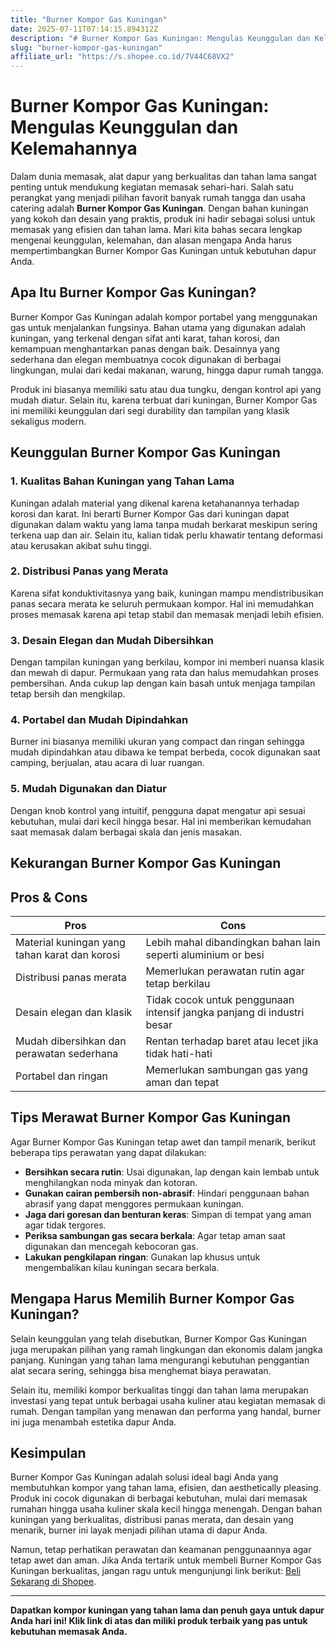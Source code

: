 ```yaml
---
title: "Burner Kompor Gas Kuningan"
date: 2025-07-11T07:14:15.894312Z
description: "# Burner Kompor Gas Kuningan: Mengulas Keunggulan dan Kelemahannya..."
slug: "burner-kompor-gas-kuningan"
affiliate_url: "https://s.shopee.co.id/7V44C68VX2"
---
```

# Burner Kompor Gas Kuningan: Mengulas Keunggulan dan Kelemahannya

Dalam dunia memasak, alat dapur yang berkualitas dan tahan lama sangat penting untuk mendukung kegiatan memasak sehari-hari. Salah satu perangkat yang menjadi pilihan favorit banyak rumah tangga dan usaha catering adalah **Burner Kompor Gas Kuningan**. Dengan bahan kuningan yang kokoh dan desain yang praktis, produk ini hadir sebagai solusi untuk memasak yang efisien dan tahan lama. Mari kita bahas secara lengkap mengenai keunggulan, kelemahan, dan alasan mengapa Anda harus mempertimbangkan Burner Kompor Gas Kuningan untuk kebutuhan dapur Anda.

## Apa Itu Burner Kompor Gas Kuningan?

Burner Kompor Gas Kuningan adalah kompor portabel yang menggunakan gas untuk menjalankan fungsinya. Bahan utama yang digunakan adalah kuningan, yang terkenal dengan sifat anti karat, tahan korosi, dan kemampuan menghantarkan panas dengan baik. Desainnya yang sederhana dan elegan membuatnya cocok digunakan di berbagai lingkungan, mulai dari kedai makanan, warung, hingga dapur rumah tangga.

Produk ini biasanya memiliki satu atau dua tungku, dengan kontrol api yang mudah diatur. Selain itu, karena terbuat dari kuningan, Burner Kompor Gas ini memiliki keunggulan dari segi durability dan tampilan yang klasik sekaligus modern.

## Keunggulan Burner Kompor Gas Kuningan

### 1. Kualitas Bahan Kuningan yang Tahan Lama
Kuningan adalah material yang dikenal karena ketahanannya terhadap korosi dan karat. Ini berarti Burner Kompor Gas dari kuningan dapat digunakan dalam waktu yang lama tanpa mudah berkarat meskipun sering terkena uap dan air. Selain itu, kalian tidak perlu khawatir tentang deformasi atau kerusakan akibat suhu tinggi.

### 2. Distribusi Panas yang Merata
Karena sifat konduktivitasnya yang baik, kuningan mampu mendistribusikan panas secara merata ke seluruh permukaan kompor. Hal ini memudahkan proses memasak karena api tetap stabil dan memasak menjadi lebih efisien.

### 3. Desain Elegan dan Mudah Dibersihkan
Dengan tampilan kuningan yang berkilau, kompor ini memberi nuansa klasik dan mewah di dapur. Permukaan yang rata dan halus memudahkan proses pembersihan. Anda cukup lap dengan kain basah untuk menjaga tampilan tetap bersih dan mengkilap.

### 4. Portabel dan Mudah Dipindahkan
Burner ini biasanya memiliki ukuran yang compact dan ringan sehingga mudah dipindahkan atau dibawa ke tempat berbeda, cocok digunakan saat camping, berjualan, atau acara di luar ruangan.

### 5. Mudah Digunakan dan Diatur
Dengan knob kontrol yang intuitif, pengguna dapat mengatur api sesuai kebutuhan, mulai dari kecil hingga besar. Hal ini memberikan kemudahan saat memasak dalam berbagai skala dan jenis masakan.

## Kekurangan Burner Kompor Gas Kuningan

## Pros & Cons

| **Pros**                                               | **Cons**                                                      |
|--------------------------------------------------------|--------------------------------------------------------------|
| Material kuningan yang tahan karat dan korosi          | Lebih mahal dibandingkan bahan lain seperti aluminium or besi |
| Distribusi panas merata                                | Memerlukan perawatan rutin agar tetap berkilau             |
| Desain elegan dan klasik                               | Tidak cocok untuk penggunaan intensif jangka panjang di industri besar |
| Mudah dibersihkan dan perawatan sederhana             | Rentan terhadap baret atau lecet jika tidak hati-hati       |
| Portabel dan ringan                                   | Memerlukan sambungan gas yang aman dan tepat                |

## Tips Merawat Burner Kompor Gas Kuningan

Agar Burner Kompor Gas Kuningan tetap awet dan tampil menarik, berikut beberapa tips perawatan yang dapat dilakukan:

- **Bersihkan secara rutin**: Usai digunakan, lap dengan kain lembab untuk menghilangkan noda minyak dan kotoran.
- **Gunakan cairan pembersih non-abrasif**: Hindari penggunaan bahan abrasif yang dapat menggores permukaan kuningan.
- **Jaga dari goresan dan benturan keras**: Simpan di tempat yang aman agar tidak tergores.
- **Periksa sambungan gas secara berkala**: Agar tetap aman saat digunakan dan mencegah kebocoran gas.
- **Lakukan pengkilapan ringan**: Gunakan lap khusus untuk mengembalikan kilau kuningan secara berkala.

## Mengapa Harus Memilih Burner Kompor Gas Kuningan?

Selain keunggulan yang telah disebutkan, Burner Kompor Gas Kuningan juga merupakan pilihan yang ramah lingkungan dan ekonomis dalam jangka panjang. Kuningan yang tahan lama mengurangi kebutuhan penggantian alat secara sering, sehingga bisa menghemat biaya perawatan.

Selain itu, memiliki kompor berkualitas tinggi dan tahan lama merupakan investasi yang tepat untuk berbagai usaha kuliner atau kegiatan memasak di rumah. Dengan tampilan yang menawan dan performa yang handal, burner ini juga menambah estetika dapur Anda.

## Kesimpulan

Burner Kompor Gas Kuningan adalah solusi ideal bagi Anda yang membutuhkan kompor yang tahan lama, efisien, dan aesthetically pleasing. Produk ini cocok digunakan di berbagai kebutuhan, mulai dari memasak rumahan hingga usaha kuliner skala kecil hingga menengah. Dengan bahan kuningan yang berkualitas, distribusi panas merata, dan desain yang menarik, burner ini layak menjadi pilihan utama di dapur Anda.

Namun, tetap perhatikan perawatan dan keamanan penggunaannya agar tetap awet dan aman. Jika Anda tertarik untuk membeli Burner Kompor Gas Kuningan berkualitas, jangan ragu untuk mengunjungi link berikut: [Beli Sekarang di Shopee](https://s.shopee.co.id/7V44C68VX2).

---

**Dapatkan kompor kuningan yang tahan lama dan penuh gaya untuk dapur Anda hari ini! Klik link di atas dan miliki produk terbaik yang pas untuk kebutuhan memasak Anda.**
